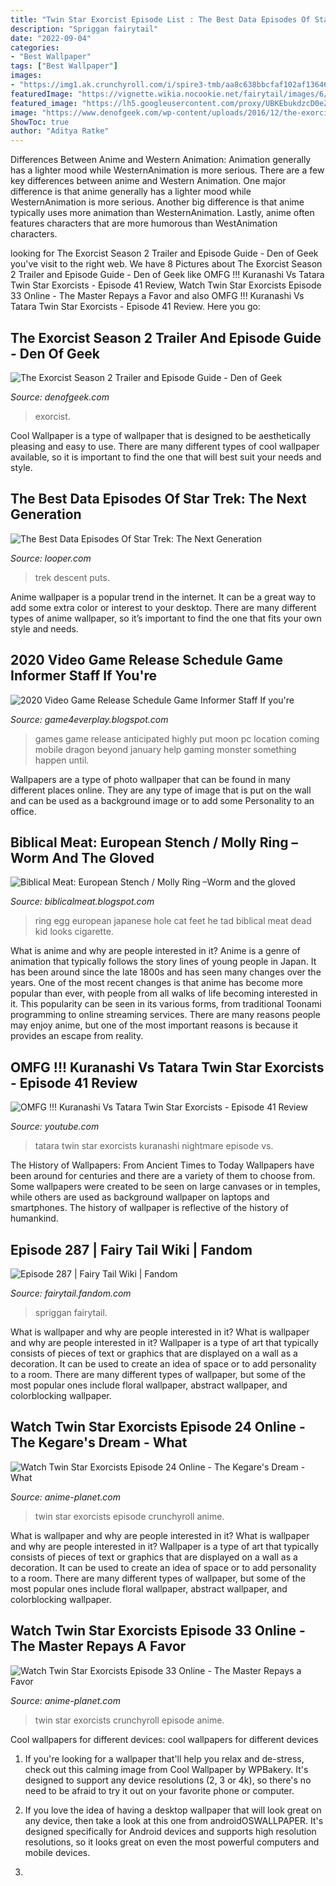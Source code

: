 ```yaml
---
title: "Twin Star Exorcist Episode List : The Best Data Episodes Of Star Trek: The Next Generation"
description: "Spriggan fairytail"
date: "2022-09-04"
categories:
- "Best Wallpaper"
tags: ["Best Wallpaper"]
images:
- "https://img1.ak.crunchyroll.com/i/spire3-tmb/aa8c638bbcfaf102af136462d3b723311479871850_full.jpg"
featuredImage: "https://vignette.wikia.nocookie.net/fairytail/images/6/6b/Emperor_Spriggan.png/revision/latest?cb=20181209133101"
featured_image: "https://lh5.googleusercontent.com/proxy/UBKEbukdzcD0eZKHEj8_lmBoRhtz_fK2uBGmX6XKHYHZjkGOTJ_fQL8jBImVD0gSd-d5CVlksgqvrqTpe_zNoGMIJDU3u7cUJjsQdlNUMWmnv1zyhSGX8mZBOSnHRiNOMwYMqn1zY01_dvmu4PQ6iDVBzbgS41YSJX2P8Di6qDV8a7pO8SFpOg=w1200-h630-p-k-no-nu"
image: "https://www.denofgeek.com/wp-content/uploads/2016/12/the-exorcist-season-2-tv-fox.jpg"
ShowToc: true
author: "Aditya Ratke"
---
```



Differences Between Anime and Western Animation: Animation generally has a lighter mood while WesternAnimation is more serious.
There are a few key differences between anime and Western Animation. One major difference is that anime generally has a lighter mood while WesternAnimation is more serious. Another big difference is that anime typically uses more animation than WesternAnimation. Lastly, anime often features characters that are more humorous than WestAnimation characters.

	

		
looking for The Exorcist Season 2 Trailer and Episode Guide - Den of Geek you've visit to the right web. We have 8 Pictures about The Exorcist Season 2 Trailer and Episode Guide - Den of Geek like OMFG !!! Kuranashi Vs Tatara Twin Star Exorcists - Episode 41 Review, Watch Twin Star Exorcists Episode 33 Online - The Master Repays a Favor and also OMFG !!! Kuranashi Vs Tatara Twin Star Exorcists - Episode 41 Review. Here you go:
		
    
## The Exorcist Season 2 Trailer And Episode Guide - Den Of Geek

<img loading=lazy src="https://www.denofgeek.com/wp-content/uploads/2016/12/the-exorcist-season-2-tv-fox.jpg" onerror="this.onerror=null;this.src='https://tse3.mm.bing.net/th?id=OIP.gRiLIGm4XNDMXnnAZwSamgHaE8&amp;pid=15.1';" alt="The Exorcist Season 2 Trailer and Episode Guide - Den of Geek">

_Source: denofgeek.com_

>exorcist. 

	

Cool Wallpaper is a type of wallpaper that is designed to be aesthetically pleasing and easy to use. There are many different types of cool wallpaper available, so it is important to find the one that will best suit your needs and style.

    
## The Best Data Episodes Of Star Trek: The Next Generation

<img loading=lazy src="https://www.looper.com/img/gallery/the-best-data-episodes-of-star-trek-the-next-generation/descent-puts-data-against-two-of-star-treks-best-villains-1580926955.jpg" onerror="this.onerror=null;this.src='https://tse4.mm.bing.net/th?id=OIP.bGvgleRDLh9gZ4WpLDggtwHaEK&amp;pid=15.1';" alt="The Best Data Episodes Of Star Trek: The Next Generation">

_Source: looper.com_

>trek descent puts. 

	

Anime wallpaper is a popular trend in the internet. It can be a great way to add some extra color or interest to your desktop. There are many different types of anime wallpaper, so it’s important to find the one that fits your own style and needs.

    
## 2020 Video Game Release Schedule Game Informer Staff If You&#039;re

<img loading=lazy src="https://lh5.googleusercontent.com/proxy/UBKEbukdzcD0eZKHEj8_lmBoRhtz_fK2uBGmX6XKHYHZjkGOTJ_fQL8jBImVD0gSd-d5CVlksgqvrqTpe_zNoGMIJDU3u7cUJjsQdlNUMWmnv1zyhSGX8mZBOSnHRiNOMwYMqn1zY01_dvmu4PQ6iDVBzbgS41YSJX2P8Di6qDV8a7pO8SFpOg=w1200-h630-p-k-no-nu" onerror="this.onerror=null;this.src='https://tse1.mm.bing.net/th?id=OIP.jh7HBG04RHnS8mSvUvIltgHaEK&amp;pid=15.1';" alt="2020 Video Game Release Schedule Game Informer Staff If you&#039;re">

_Source: game4everplay.blogspot.com_

>games game release anticipated highly put moon pc location coming mobile dragon beyond january help gaming monster something happen until. 

	



Wallpapers are a type of photo wallpaper that can be found in many different places online. They are any type of image that is put on the wall and can be used as a background image or to add some Personality to an office.

    
## Biblical Meat: European Stench / Molly Ring –Worm And The Gloved

<img loading=lazy src="http://1.bp.blogspot.com/-ibr7AIDKxSY/VJQOUAMdqXI/AAAAAAAAC-I/1QVtPaXWrrk/s1600/991.JPG" onerror="this.onerror=null;this.src='https://tse1.mm.bing.net/th?id=OIP.1YOYjzlrS5CtwEQOuoww0wHaJ4&amp;pid=15.1';" alt="Biblical Meat: European Stench / Molly Ring –Worm and the gloved">

_Source: biblicalmeat.blogspot.com_

>ring egg european japanese hole cat feet he tad biblical meat dead kid looks cigarette. 

	

What is anime and why are people interested in it?
Anime is a genre of animation that typically follows the story lines of young people in Japan. It has been around since the late 1800s and has seen many changes over the years. One of the most recent changes is that anime has become more popular than ever, with people from all walks of life becoming interested in it. This popularity can be seen in its various forms, from traditional Toonami programming to online streaming services. There are many reasons people may enjoy anime, but one of the most important reasons is because it provides an escape from reality.

    
## OMFG !!! Kuranashi Vs Tatara Twin Star Exorcists - Episode 41 Review

<img loading=lazy src="https://i.ytimg.com/vi/InjeDoQ62Q8/maxresdefault.jpg" onerror="this.onerror=null;this.src='https://tse2.mm.bing.net/th?id=OIP.PKR0XMIeN3kSAJX6ozQTRwHaEK&amp;pid=15.1';" alt="OMFG !!! Kuranashi Vs Tatara Twin Star Exorcists - Episode 41 Review">

_Source: youtube.com_

>tatara twin star exorcists kuranashi nightmare episode vs. 

	

The History of Wallpapers: From Ancient Times to Today
Wallpapers have been around for centuries and there are a variety of them to choose from. Some wallpapers were created to be seen on large canvases or in temples, while others are used as background wallpaper on laptops and smartphones. The history of wallpaper is reflective of the history of humankind.

    
## Episode 287 | Fairy Tail Wiki | Fandom

<img loading=lazy src="https://vignette.wikia.nocookie.net/fairytail/images/6/6b/Emperor_Spriggan.png/revision/latest?cb=20181209133101" onerror="this.onerror=null;this.src='https://tse2.mm.bing.net/th?id=OIP.XNV2VSEzy2FWoIPEUGpN9AHaG_&amp;pid=15.1';" alt="Episode 287 | Fairy Tail Wiki | Fandom">

_Source: fairytail.fandom.com_

>spriggan fairytail. 

	

What is wallpaper and why are people interested in it?
What is wallpaper and why are people interested in it?
Wallpaper is a type of art that typically consists of pieces of text or graphics that are displayed on a wall as a decoration. It can be used to create an idea of space or to add personality to a room. There are many different types of wallpaper, but some of the most popular ones include floral wallpaper, abstract wallpaper, and colorblocking wallpaper.

    
## Watch Twin Star Exorcists Episode 24 Online - The Kegare&#039;s Dream - What

<img loading=lazy src="https://img1.ak.crunchyroll.com/i/spire2-tmb/93bd6022e1d919ccc0a332c8a35d0ac31474443767_full.jpg" onerror="this.onerror=null;this.src='https://tse1.mm.bing.net/th?id=OIP.fosX-zUVKPU4ap3L0i40NwHaEK&amp;pid=15.1';" alt="Watch Twin Star Exorcists Episode 24 Online - The Kegare&#039;s Dream - What">

_Source: anime-planet.com_

>twin star exorcists episode crunchyroll anime. 

	

What is wallpaper and why are people interested in it?
What is wallpaper and why are people interested in it?
Wallpaper is a type of art that typically consists of pieces of text or graphics that are displayed on a wall as a decoration. It can be used to create an idea of space or to add personality to a room. There are many different types of wallpaper, but some of the most popular ones include floral wallpaper, abstract wallpaper, and colorblocking wallpaper.

    
## Watch Twin Star Exorcists Episode 33 Online - The Master Repays A Favor

<img loading=lazy src="https://img1.ak.crunchyroll.com/i/spire3-tmb/aa8c638bbcfaf102af136462d3b723311479871850_full.jpg" onerror="this.onerror=null;this.src='https://tse2.mm.bing.net/th?id=OIP.HOmUOQMKCp8F4XeoKwo4DwHaEK&amp;pid=15.1';" alt="Watch Twin Star Exorcists Episode 33 Online - The Master Repays a Favor">

_Source: anime-planet.com_

>twin star exorcists crunchyroll episode anime. 

	

Cool wallpapers for different devices:
cool wallpapers for different devices 

1. If you're looking for a wallpaper that'll help you relax and de-stress, check out this calming image from Cool Wallpaper by WPBakery. It's designed to support any device resolutions (2, 3 or 4k), so there's no need to be afraid to try it out on your favorite phone or computer.

2. If you love the idea of having a desktop wallpaper that will look great on any device, then take a look at this one from androidOSWALLPAPER. It's designed specifically for Android devices and supports high resolution resolutions, so it looks great on even the most powerful computers and mobile devices.

3.

